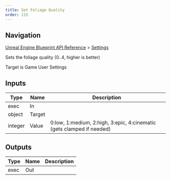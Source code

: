 ```yaml
---
title: Set Foliage Quality
order: 115
---
```

## Navigation

[Unreal Engine Blueprint API Reference](https://dev.epicgames.com/documentation/en-us/unreal-engine/BlueprintAPI) > [Settings](https://dev.epicgames.com/documentation/en-us/unreal-engine/BlueprintAPI/Settings)

Sets the foliage quality (0..4, higher is better)

Target is Game User Settings

## Inputs

| Type | Name | Description |
| --- | --- | --- |
| exec | In |  |
| object | Target |  |
| integer | Value | 0:low, 1:medium, 2:high, 3:epic, 4:cinematic (gets clamped if needed) |

## Outputs

| Type | Name | Description |
| --- | --- | --- |
| exec | Out |  |
